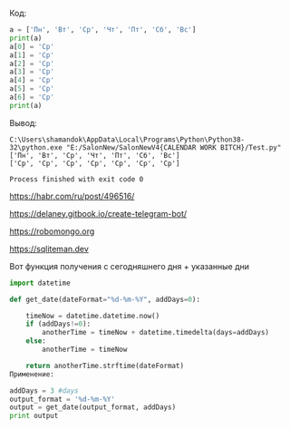 Код:
```python
a = ['Пн', 'Вт', 'Ср', 'Чт', 'Пт', 'Сб', 'Вс']
print(a)
a[0] = 'Ср'
a[1] = 'Ср'
a[2] = 'Ср'
a[3] = 'Ср'
a[4] = 'Ср'
a[5] = 'Ср'
a[6] = 'Ср'
print(a)
```
Вывод:
```
C:\Users\shamandok\AppData\Local\Programs\Python\Python38-32\python.exe "E:/SalonNew/SalonNewV4{CALENDAR WORK BITCH}/Test.py"
['Пн', 'Вт', 'Ср', 'Чт', 'Пт', 'Сб', 'Вс']
['Ср', 'Ср', 'Ср', 'Ср', 'Ср', 'Ср', 'Ср']

Process finished with exit code 0
```
https://habr.com/ru/post/496516/

https://delaney.gitbook.io/create-telegram-bot/

https://robomongo.org

https://sqliteman.dev


Вот функция получения с сегодняшнего дня + указанные дни
```python
import datetime

def get_date(dateFormat="%d-%m-%Y", addDays=0):

    timeNow = datetime.datetime.now()
    if (addDays!=0):
        anotherTime = timeNow + datetime.timedelta(days=addDays)
    else:
        anotherTime = timeNow

    return anotherTime.strftime(dateFormat)
Применение:

addDays = 3 #days
output_format = '%d-%m-%Y'
output = get_date(output_format, addDays)
print output
```
